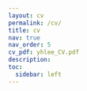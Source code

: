 ```yaml
---
layout: cv
permalink: /cv/
title: cv
nav: true
nav_order: 5
cv_pdf: yhlee_CV.pdf
description: 
toc:
  sidebar: left
---
```

